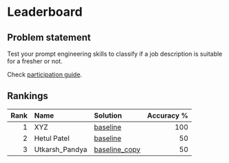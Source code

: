 # Leaderboard

## Problem statement

Test your prompt engineering skills to classify if a job description is suitable
for a fresher or not. 

Check [participation guide](how_to_participate.md).

## Rankings

<center>

<!-- leader-board-begins -->
|   Rank | Name           | Solution                                                                                                                   |   Accuracy % |
|-------:|:---------------|:---------------------------------------------------------------------------------------------------------------------------|-------------:|
|      1 | XYZ            | [baseline](https://github.com/infocusp/llm_seminar_series/blob/main/session_2/challenge/submissions/baseline.py)           |          100 |
|      2 | Hetul Patel    | [baseline](https://github.com/infocusp/llm_seminar_series/blob/main/session_2/challenge/submissions/baseline.py)           |           50 |
|      3 | Utkarsh_Pandya | [baseline_copy](https://github.com/infocusp/llm_seminar_series/blob/main/session_2/challenge/submissions/baseline_copy.py) |           50 |
<!-- leader-board-ends -->

</center>